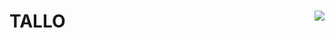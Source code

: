 TALLO <img src="https://github.com/selva-lab-repo/TALLO/blob/48d7cd593391e0695ca06b61ed364878bb4f771f/Ancillary/Tallo%20logo.jpg" align="right"/>
======================================================================================================
